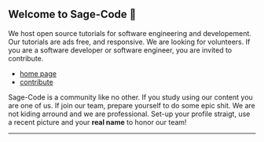 ## Welcome to Sage-Code 👋

We host open source tutorials for software engineering and developement. Our tutorials are ads free, and responsive. We are looking for volunteers. If you are a software developer or software engineer, you are invited to contribute.

* [home page](http://sagecode.net)
* [contribute](https://github.com/sage-code/.github/tree/main/profile/contribute.md)

Sage-Code is a community like no other. If you study using our content you are one of us. If join our team, prepare yourself to do some epic shit. We are not kiding arround and we are professional. Set-up your profile straigt, use a recent picture and your **real name** to honor our team!

---
